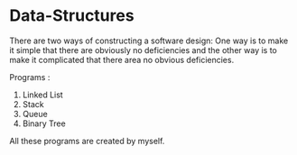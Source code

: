 # Data-Structures

There are two ways of constructing a software design: One way is to make it simple that there are obviously no deficiencies and the other way is to make it complicated that there area no obvious deficiencies.


Programs :
  1. Linked List
  2. Stack
  3. Queue
  4. Binary Tree

All these programs are created by myself.
